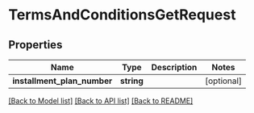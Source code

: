 # TermsAndConditionsGetRequest

## Properties
Name | Type | Description | Notes
------------ | ------------- | ------------- | -------------
**installment_plan_number** | **string** |  | [optional] 

[[Back to Model list]](../README.md#documentation-for-models) [[Back to API list]](../README.md#documentation-for-api-endpoints) [[Back to README]](../README.md)


